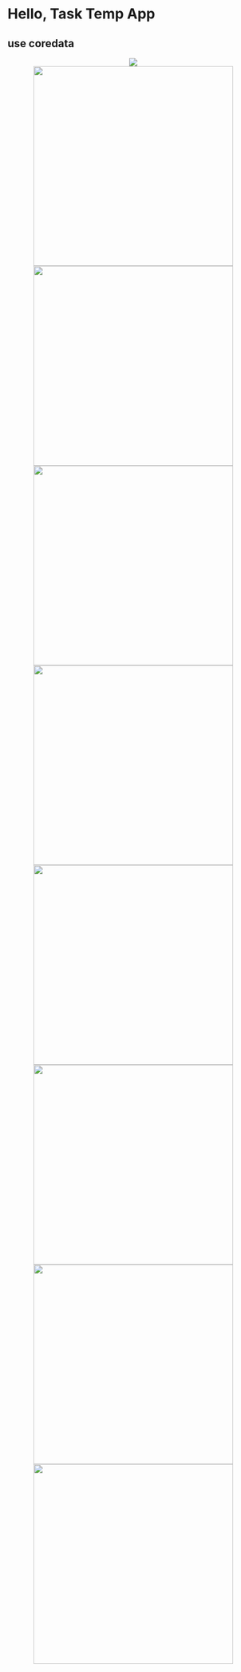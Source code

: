 # Hello, Task Temp App
## use coredata
<div id="stat0" align="center">
  <img src="https://github.com/HakobGhlijyan/todoListEffectiveMobile/blob/main/screen/img.png"/ >
</div>

<div id="stat0" align="center">
  <img src="https://github.com/HakobGhlijyan/todoListEffectiveMobile/blob/main/screen/g.gif" width="400"/ >
</div>

<div id="stat0" align="center">
  <img src="https://github.com/HakobGhlijyan/todoListEffectiveMobile/blob/main/screen/scr1.png" width="400"/ >
  <img src="https://github.com/HakobGhlijyan/todoListEffectiveMobile/blob/main/screen/scr2.png" width="400"/ >
  <img src="https://github.com/HakobGhlijyan/todoListEffectiveMobile/blob/main/screen/scr3.png" width="400"/ >
  <img src="https://github.com/HakobGhlijyan/todoListEffectiveMobile/blob/main/screen/scr4.png" width="400"/ >
  <img src="https://github.com/HakobGhlijyan/todoListEffectiveMobile/blob/main/screen/scr5.png" width="400"/ >
  <img src="https://github.com/HakobGhlijyan/todoListEffectiveMobile/blob/main/screen/scr6.png" width="400"/ >
  <img src="https://github.com/HakobGhlijyan/todoListEffectiveMobile/blob/main/screen/scr7.png" width="400"/ >
</div>
